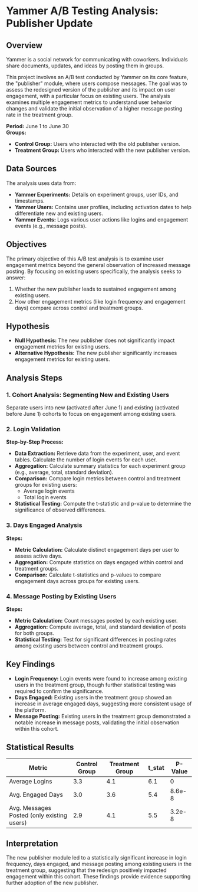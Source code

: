

# Yammer A/B Testing Analysis: Publisher Update

## Overview
Yammer is a social network for communicating with coworkers. Individuals share documents, updates, and ideas by posting them in groups. 

This project involves an A/B test conducted by Yammer on its core feature, the "publisher" module, where users compose messages. The goal was to assess the redesigned version of the publisher and its impact on user engagement, with a particular focus on existing users. The analysis examines multiple engagement metrics to understand user behavior changes and validate the initial observation of a higher message posting rate in the treatment group.

**Period:** June 1 to June 30  
**Groups:**
- **Control Group:** Users who interacted with the old publisher version.
- **Treatment Group:** Users who interacted with the new publisher version.

## Data Sources
The analysis uses data from:
- **Yammer Experiments:** Details on experiment groups, user IDs, and timestamps.
- **Yammer Users:** Contains user profiles, including activation dates to help differentiate new and existing users.
- **Yammer Events:** Logs various user actions like logins and engagement events (e.g., message posts).

## Objectives
The primary objective of this A/B test analysis is to examine user engagement metrics beyond the general observation of increased message posting. By focusing on existing users specifically, the analysis seeks to answer:
1. Whether the new publisher leads to sustained engagement among existing users.
2. How other engagement metrics (like login frequency and engagement days) compare across control and treatment groups.

## Hypothesis
- **Null Hypothesis:** The new publisher does not significantly impact engagement metrics for existing users.
- **Alternative Hypothesis:** The new publisher significantly increases engagement metrics for existing users.

## Analysis Steps

### 1. Cohort Analysis: Segmenting New and Existing Users
Separate users into new (activated after June 1) and existing (activated before June 1) cohorts to focus on engagement among existing users.

### 2. Login Validation
**Step-by-Step Process:**
- **Data Extraction:** Retrieve data from the experiment, user, and event tables. Calculate the number of login events for each user.
- **Aggregation:** Calculate summary statistics for each experiment group (e.g., average, total, standard deviation).
- **Comparison:** Compare login metrics between control and treatment groups for existing users:
  - Average login events
  - Total login events
- **Statistical Testing:** Compute the t-statistic and p-value to determine the significance of observed differences.

### 3. Days Engaged Analysis
**Steps:**
- **Metric Calculation:** Calculate distinct engagement days per user to assess active days.
- **Aggregation:** Compute statistics on days engaged within control and treatment groups.
- **Comparison:** Calculate t-statistics and p-values to compare engagement days across groups for existing users.

### 4. Message Posting by Existing Users
**Steps:**
- **Metric Calculation:** Count messages posted by each existing user.
- **Aggregation:** Compute average, total, and standard deviation of posts for both groups.
- **Statistical Testing:** Test for significant differences in posting rates among existing users between control and treatment groups.

## Key Findings
- **Login Frequency:** Login events were found to increase among existing users in the treatment group, though further statistical testing was required to confirm the significance.
- **Days Engaged:** Existing users in the treatment group showed an increase in average engaged days, suggesting more consistent usage of the platform.
- **Message Posting:** Existing users in the treatment group demonstrated a notable increase in message posts, validating the initial observation within this cohort.

## Statistical Results
| Metric             | Control Group | Treatment Group | t_stat     | P-Value |
|--------------------|---------------|-----------------|------------|---------|
| Average Logins     | 3.3           | 4.1             | 6.1        | 0       |
| Avg. Engaged Days  | 3.0           | 3.6             | 5.4      | 8.6e-8    |
| Avg. Messages Posted (only existing users)   | 2.9           | 4.1             | 5.5       | 3.2e-8    |

## Interpretation
The new publisher module led to a statistically significant increase in login frequency, days engaged, and message posting among existing users in the treatment group, suggesting that the redesign positively impacted engagement within this cohort. These findings provide evidence supporting further adoption of the new publisher.



